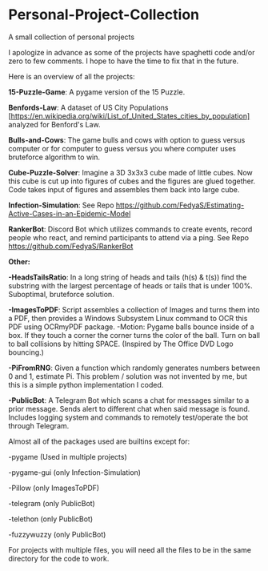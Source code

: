 # Personal-Project-Collection
A small collection of personal projects

I apologize in advance as some of the projects have spaghetti code and/or zero to few comments. I hope to have the time to fix that in the future.

Here is an overview of all the projects:

**15-Puzzle-Game**: A pygame version of the 15 Puzzle.

**Benfords-Law**: A dataset of US City Populations [https://en.wikipedia.org/wiki/List_of_United_States_cities_by_population] analyzed for Benford's Law.

**Bulls-and-Cows**: The game bulls and cows with option to guess versus computer or for computer to guess versus you where computer uses bruteforce algorithm to win.

**Cube-Puzzle-Solver**: Imagine a 3D 3x3x3 cube made of little cubes. Now this cube is cut up into figures of cubes and the figures are glued together. Code takes input of figures and assembles them back into large cube.

**Infection-Simulation**: See Repo https://github.com/FedyaS/Estimating-Active-Cases-in-an-Epidemic-Model

**RankerBot**: Discord Bot which utilizes commands to create events, record people who react, and remind participants to attend via a ping. See Repo https://github.com/FedyaS/RankerBot

**Other:**

**-HeadsTailsRatio**: In a long string of heads and tails (h(s) & t(s)) find the substring with the largest percentage of heads or tails that is under 100%. Suboptimal, bruteforce solution.

**-ImagesToPDF**: Script assembles a collection of Images and turns them into a PDF, then provides a Windows Subsystem Linux command to OCR this PDF using OCRmyPDF package.
-Motion: Pygame balls bounce inside of a box. If they touch a corner the corner turns the color of the ball. Turn on ball to ball collisions by hitting SPACE. (Inspired by The Office DVD Logo bouncing.)

**-PiFromRNG**: Given a function which randomly generates numbers between 0 and 1, estimate Pi. This problem / solution was not invented by me, but this is a simple python implementation I coded.

**-PublicBot**: A Telegram Bot which scans a chat for messages similar to a prior message. Sends alert to different chat when said message is found. Includes logging system and commands to remotely test/operate the bot through Telegram.




Almost all of the packages used are builtins except for:

-pygame (Used in multiple projects)

-pygame-gui (only Infection-Simulation)

-Pillow (only ImagesToPDF)

-telegram (only PublicBot)

-telethon (only PublicBot)

-fuzzywuzzy (only PublicBot)

For projects with multiple files, you will need all the files to be in the same directory for the code to work.
